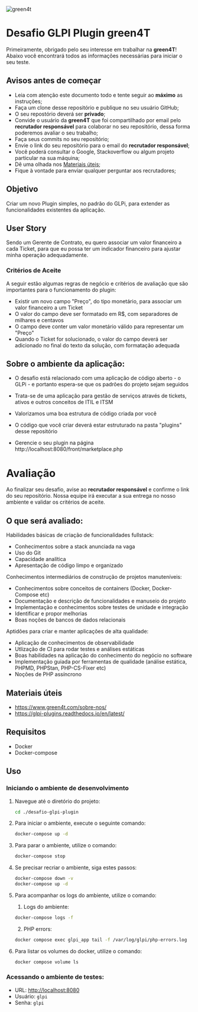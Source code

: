![green4t](https://www.green4t.com/wp-content/uploads/2021/10/logo-green4t.svg)


# Desafio GLPI Plugin green4T

Primeiramente, obrigado pelo seu interesse em trabalhar na **green4T**!
Abaixo você encontrará todos as informações necessárias para iniciar o seu teste.

## Avisos antes de começar

- Leia com atenção este documento todo e tente seguir ao **máximo** as instruções;
- Faça um clone desse repositório e publique no seu usuário GitHub;
- O seu repostório deverá ser **privado**;
- Convide o usuário da **green4T** que foi compartilhado por email pelo **recrutador responsável** para colaborar no seu repositório, dessa forma poderemos avaliar o seu trabalho;
- Faça seus commits no seu repositório;
- Envie o link do seu repositório para o email do **recrutador responsável**;
- Você poderá consultar o Google, Stackoverflow ou algum projeto particular na sua máquina;
- Dê uma olhada nos [Materiais úteis](#materiais-úteis);
- Fique à vontade para enviar qualquer perguntar aos recrutadores;


## Objetivo

Criar um novo Plugin simples, no padrão do GLPi, para extender as funcionalidades existentes da aplicação.


## User Story

Sendo um Gerente de Contrato, eu quero associar um valor financeiro a cada Ticket, para que eu possa ter um indicador financeiro para ajustar minha operação adequadamente.

### Critérios de Aceite
A seguir estão algumas regras de negócio e critérios de avaliação que são importantes para o funcionamento do plugin:

- Existir um novo campo "Preço", do tipo monetário, para associar um valor financeiro a um Ticket
- O valor do campo deve ser formatado em R$, com separadores de milhares e centavos
- O campo deve conter um valor monetário válido para representar um "Preço"
- Quando o Ticket for solucionado, o valor do campo deverá ser adicionado no final do texto da solução, com formatação adequada

## Sobre o ambiente da aplicação:

- O desafio está relacionado com uma aplicação de código aberto - o GLPi - e portanto espera-se que os padrões do projeto sejam seguidos

- Trata-se de uma aplicação para gestão de serviços através de tickets, ativos e outros conceitos de ITIL e ITSM

- Valorizamos uma boa estrutura de código criada por você

- O código que você criar deverá estar estruturado na pasta "plugins" desse repositório

- Gerencie o seu plugin na página http://localhost:8080/front/marketplace.php

# Avaliação

Ao finalizar seu desafio, avise ao **recrutador responsável** e confirme o link do seu repositório.
Nossa equipe irá executar a sua entrega no nosso ambiente e validar os critérios de aceite.

## O que será avaliado:

Habilidades básicas de criação de funcionalidades fullstack:
- Conhecimentos sobre a stack anunciada na vaga
- Uso do Git
- Capacidade analítica
- Apresentação de código limpo e organizado

Conhecimentos intermediários de construção de projetos manuteníveis:
- Conhecimentos sobre conceitos de containers (Docker, Docker-Compose etc)
- Documentação e descrição de funcionalidades e manuseio do projeto
- Implementação e conhecimentos sobre testes de unidade e integração
- Identificar e propor melhorias
- Boas noções de bancos de dados relacionais

Aptidões para criar e manter aplicações de alta qualidade:
- Aplicação de conhecimentos de observabilidade
- Utlização de CI para rodar testes e análises estáticas
- Boas habilidades na aplicação do conhecimento do negócio no software
- Implementação guiada por ferramentas de qualidade (análise estática, PHPMD, PHPStan, PHP-CS-Fixer etc)
- Noções de PHP assíncrono


## Materiais úteis

- https://www.green4t.com/sobre-nos/
- https://glpi-plugins.readthedocs.io/en/latest/


## Requisitos

- Docker
- Docker-compose

## Uso

### Iniciando o ambiente de desenvolvimento

1. Navegue até o diretório do projeto:

    ```sh
    cd ./desafio-glpi-plugin
    ```

2. Para iniciar o ambiente, execute o seguinte comando:

    ```sh
    docker-compose up -d
    ```

3. Para parar o ambiente, utilize o comando:

    ```sh
    docker-compose stop
    ```

4. Se precisar recriar o ambiente, siga estes passos:

    ```sh
    docker-compose down -v 
    docker-compose up -d
    ```

5. Para acompanhar os logs do ambiente, utilize o comando:

    1. Logs do ambiente:
    ```sh
    docker-compose logs -f 
    ```

    2. PHP errors:
    ```sh
    docker compose exec glpi_app tail -f /var/log/glpi/php-errors.log
    ```

6. Para listar os volumes do docker, utilize o comando:

    ```sh
    docker compose volume ls
    ```

### Acessando o ambiente de testes:

- URL: [http://localhost:8080](http://localhost:8080)
- Usuário: `glpi`
- Senha: `glpi`
